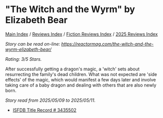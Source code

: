 # "The Witch and the Wyrm" by Elizabeth Bear

[Main Index](../../../README.md) / [Reviews Index](../../README.md) / [Fiction Reviews Index](../README.md) / [2025 Reviews Index](README.md)

*Story can be read on-line: <https://reactormag.com/the-witch-and-the-wyrm-elizabeth-bear/>*

*Rating: 3/5 Stars.*

After successfully getting a dragon's magic, a 'witch' sets about resurrecting the family's dead children. What was not expected are 'side effects' of the magic, which would manifest a few days later and involve taking care of a baby dragon and dealing with others that are also newly born.

*Story read from 2025/05/09 to 2025/05/11.*

- [ISFDB Title Record # 3435502](https://www.isfdb.org/cgi-bin/title.cgi?3435502)
